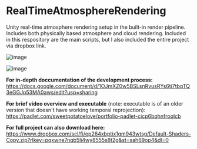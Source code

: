 # RealTimeAtmosphereRendering

Unity real-time atmosphere rendering setup in the built-in render pipeline. Includes both physically based atmosphere and cloud rendering. Included in this respository are the main scripts, but I also included the entire project via dropbox link.

![image](https://github.com/EmmyVoita/RealTimeAtmosphereRendering/assets/82542924/47589679-5fcc-4fc5-a831-8f5790bdf954)

![image](https://github.com/EmmyVoita/RealTimeAtmosphereRendering/assets/82542924/47898a0e-29c8-48e7-ad12-f6ba67aa90f3)


**For in-depth doccumentation of the development process:**
https://docs.google.com/document/d/1OJmXZ0w5BSLsnRvusRYs6ti7tbqTQ3eGGJp53MA0aws/edit?usp=sharing

**For brief video overview and executable** (note: executable is of an older version that doesn't have working temporal reprojection):
https://padlet.com/sweetpotatoelove/portfolio-padlet-cicp6bqhnfroqlcb

**For full project can also download here:**
https://www.dropbox.com/scl/fi/op264xbptix1gm943wtsg/Default-Shaders-Copy.zip?rlkey=pqxwne7nqb5li4wy8555s8t2g&st=sah69op4&dl=0
